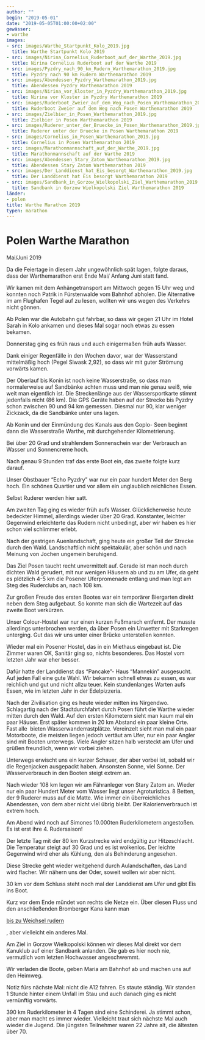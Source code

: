 ```yaml
---
author: ""
begin: "2019-05-01"
date: "2019-05-05T01:00:00+02:00"
gewässer:
- warthe
images:
- src: images/Warthe_Startpunkt_Kolo_2019.jpg
  title: Warthe Startpunkt Kolo 2019
- src: images/Nirina_Cornelius_Ruderboot_auf_der_Warthe_2019.jpg
  title: Nirina Cornelius Ruderboot auf der Warthe 2019
- src: images/Pyzdry_nach_90_km_Rudern_Warthemarathon_2019.jpg
  title: Pyzdry nach 90 km Rudern Warthemarathon 2019
- src: images/Abendessen_Pyzdry_Warthemarathon_2019.jpg
  title: Abendessen Pyzdry Warthemarathon 2019
- src: images/Nirina_vor_Kloster_in_Pyzdry_Warthemarathon_2019.jpg
  title: Nirina vor Kloster in Pyzdry Warthemarathon 2019
- src: images/Ruderboot_Zweier_auf_dem_Weg_nach_Posen_Warthemarathon_2019.jpg
  title: Ruderboot Zweier auf dem Weg nach Posen Warthemarathon 2019
- src: images/Zielbier_in_Posen_Warthemarathon_2019.jpg
  title: Zielbier in Posen Warthemarathon 2019
- src: images/Ruderer_unter_der_Bruecke_in_Posen_Warthemarathon_2019.jpg
  title: Ruderer unter der Bruecke in Posen Warthemarathon 2019
- src: images/Cornelius_in_Posen_Warthemarathon_2019.jpg
  title: Cornelius in Posen Warthemarathon 2019
- src: images/Marathonmannschaft_auf_der_Warthe_2019.jpg
  title: Marathonmannschaft auf der Warthe 2019
- src: images/Abendessen_Stary_Zatom_Warthemarathon_2019.jpg
  title: Abendessen Stary Zatom Warthemarathon 2019
- src: images/Der_Landdienst_hat_Eis_besorgt_Warthemarathon_2019.jpg
  title: Der Landdienst hat Eis besorgt Warthemarathon 2019
- src: images/Sandbank_in_Gorzow_Wielkopolski_Ziel_Warthemarathon_2019.jpg
  title: Sandbank in Gorzow Wielkopolski Ziel Warthemarathon 2019
länder:
- polen
title: Warthe Marathon 2019
typen: marathon
---
```


# Polen Warthe Marathon


Mai/Juni 2019

Da die Feiertage in diesem Jahr ungewöhnlich spät lagen, folgte daraus, dass der Warthemarathon erst Ende Mai/ Anfang Juni statt fand.

Wir kamen mit dem Anhängetransport am Mittwoch gegen 15 Uhr weg und konnten noch Patrik in Fürstenwalde vom Bahnhof abholen. Die Alternative im am Flughafen Tegel auf zu lesen, wollten wir uns wegen des Verkehrs nicht gönnen.

Ab Polen war die Autobahn gut fahrbar, so dass wir gegen 21 Uhr im Hotel Sarah in Kolo ankamen und dieses Mal sogar noch etwas zu essen bekamen.

Donnerstag ging es früh raus und auch einigermaßen früh aufs Wasser.

Dank einiger Regenfälle in den Wochen davor, war der Wasserstand mittelmäßig hoch (Pegel Slwask 2,92), so dass wir mit guter Strömung vorwärts kamen.

Der Oberlauf bis Konin ist noch keine Wasserstraße, so dass man normalerweise auf Sandbänke achten muss und man nie genau weiß, wie weit man eigentlich ist. Die Streckenlänge aus der Wassersportkarte stimmt jedenfalls nicht (86 km). Die GPS Geräte haben auf der Strecke bis Pyzdry schon zwischen 90 und 94 km gemessen. Diesmal nur 90, klar weniger Zickzack, da die Sandbänke unter uns lagen.

Ab Konin und der Einmündung des Kanals aus den Goplo- Seen beginnt dann die Wasserstraße Warthe, mit durchgehender Kilometrierung.

Bei über 20 Grad und strahlendem Sonnenschein war der Verbrauch an Wasser und Sonnencreme hoch.

Nach genau 9 Stunden traf das erste Boot ein, das zweite folgte kurz darauf.

Unser Obstbauer “Echo Pyzdry” war nur ein paar hundert Meter den Berg hoch. Ein schönes Quartier und vor allem ein unglaublich reichliches Essen.

Selbst Ruderer werden hier satt.

Am zweiten Tag ging es wieder früh aufs Wasser. Glücklicherweise heute bedeckter Himmel, allerdings wieder über 20 Grad. Konstanter, leichter Gegenwind erleichterte das Rudern nicht unbedingt, aber wir haben es hier schon viel schlimmer erlebt.

Nach der gestrigen Auenlandschaft, ging heute ein großer Teil der Strecke durch den Wald. Landschaftlich nicht spektakulär, aber schön und nach Meinung von Jochen ungemein beruhigend.

Das Ziel Posen taucht recht unvermittelt auf. Gerade ist man noch durch dichten Wald gerudert, mit nur wenigen Häusern ab und zu am Ufer, da geht es plötzlich 4-5 km die Posener Uferpromenade entlang und man legt am Steg des Ruderclubs an, nach 108 km.

Zur großen Freude des ersten Bootes war ein temporärer Biergarten direkt neben dem Steg aufgebaut. So konnte man sich die Wartezeit auf das zweite Boot verkürzen.

Unser Colour-Hostel war nur einen kurzen Fußmarsch entfernt. Der musste allerdings unterbrochen werden, da über Posen ein Unwetter mit Starkregen unterging. Gut das wir uns unter einer Brücke unterstellen konnten.

Wieder mal ein Posener Hostel, das in ein Miethaus eingebaut ist. Die Zimmer waren OK, Sanitär ging so, nichts besonderes. Das Hostel vom letzten Jahr war eher besser.

Dafür hatte der Landdienst das “Pancake”- Haus “Mannekin” ausgesucht. Auf jeden Fall eine gute Wahl. Wir bekamen schnell etwas zu essen, es war reichlich und gut und nicht allzu teuer. Kein stundenlanges Warten aufs Essen, wie im letzten Jahr in der Edelpizzeria.

Nach der Zivilisation ging es heute wieder mitten ins Nirgendwo. Schlagartig nach der Stadtdurchfahrt durch Posen führt die Warthe wieder mitten durch den Wald. Auf den ersten Kilometern sieht man kaum mal ein paar Häuser. Erst später kommen in 20 km Abstand ein paar kleine Orte. Fast alle  bieten Wasserwanderrastplätze. Vereinzelt sieht man mal ein paar Motorboote, die meisten liegen jedoch vertäut am Ufer, nur ein paar Angler sind mit Booten unterwegs. Viele Angler sitzen halb versteckt am Ufer und grüßen freundlich, wenn wir vorbei ziehen.

Unterwegs erwischt uns ein kurzer Schauer, der aber vorbei ist, sobald wir die Regenjacken ausgepackt haben. Ansonsten Sonne, viel Sonne. Der Wasserverbrauch in den Booten steigt extrem an.

Nach wieder 108 km legen wir am Fähranleger von Stary Zatom an. Wieder nur ein paar Hundert Meter vom Wasser liegt unser Agroturistica. 8 Betten, der 9 Ruderer muss auf die Matte. Wie immer ein überreichliches Abendessen, von dem aber nicht viel übrig bleibt. Der Kalorienverbrauch ist extrem hoch.

Am Abend wird noch auf Simones 10.000ten Ruderkilometern angestoßen. Es ist erst ihre 4. Rudersaison!

Der letzte Tag mit der 80 km Kurzstrecke wird endgültig zur Hitzeschlacht. Die Temperatur steigt auf 30 Grad und es ist wolkenlos. Der leichte Gegenwind wird eher als Kühlung, den als Behinderung angesehen.

Diese Strecke geht wieder weitgehend durch Aulandschaften, das Land wird flacher. Wir nähern uns der Oder, soweit wollen wir aber nicht.

30 km vor dem Schluss steht noch mal der Landdienst am Ufer und gibt Eis ins Boot.

Kurz vor dem Ende mündet von rechts die Netze ein. Über diesen Fluss und den anschließenden Bromberger Kana kann man

[bis zu Weichsel rudern](/berichte/2019/masuren_berlin_09)

, aber vielleicht ein anderes Mal.

Am Ziel in Gorzow Wielkopolski können wir dieses Mal direkt vor dem Kanuklub auf einer Sandbank anlanden. Die gab es hier noch nie, vermutlich vom letzten Hochwasser angeschwemmt.

Wir verladen die Boote, geben Maria am Bahnhof ab und machen uns auf den Heimweg.

Notiz fürs nächste Mal: nicht die A12 fahren. Es staute ständig. Wir standen 1 Stunde hinter einem Unfall im Stau und auch danach ging es nicht vernünftig vorwärts.

390 km Ruderkilometer in 4 Tagen sind eine Schinderei. Ja stimmt schon, aber man macht es immer wieder. Vielleicht traut sich nächste Mal auch wieder die Jugend. Die jüngsten Teilnehmer waren 22 Jahre alt, die ältesten über 70.
